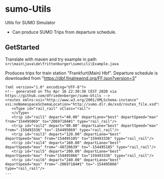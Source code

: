 # sumo-Utils
Utils for SUMO Simulator 

- Can produce SUMO Trips from departure schedule. 

## GetStarted
Translate with maven and try example in path ```src\main\java\de\frittenburger\sumo\cli\Example.java```

Produces trips for train station "Frankfurt(Main) Hbf". 
Departure schedule is downloaded from "https://dbf.finalrewind.org/FF.json?version=3"

```
?xml version="1.0" encoding="UTF-8"?>
<!-- generated on Thu Apr 16 22:30:38 CEST 2020 via https://github.com/dfriedenberger/sumo-Utils -->
<routes xmlns:xsi="http://www.w3.org/2001/XMLSchema-instance" xsi:noNamespaceSchemaLocation="http://sumo.dlr.de/xsd/routes_file.xsd">
   <vType id="rail_rail" vClass="rail">
   </vType>
   <trip id="rail1" depart="40.00" departLane="best" departSpeed="max" from="154495069" to="20697184#1" type="rail_rail"/>
   <trip id="rail2" depart="80.00" departLane="best" departSpeed="max" from="-159493336" to="-154495069" type="rail_rail"/>
   <trip id="rail3" depart="120.00" departLane="best" departSpeed="max" from="154495105" to="159493336" type="rail_rail"/>
   <trip id="rail4" depart="160.00" departLane="best" departSpeed="max" from="-48720639" to="-154495105" type="rail_rail"/>
   <trip id="rail5" depart="200.00" departLane="best" departSpeed="max" from="154495066" to="159493336" type="rail_rail"/>
   <trip id="rail6" depart="240.00" departLane="best" departSpeed="max" from="-20697184#1" to="-154495066" type="rail_rail"/>
...
```


